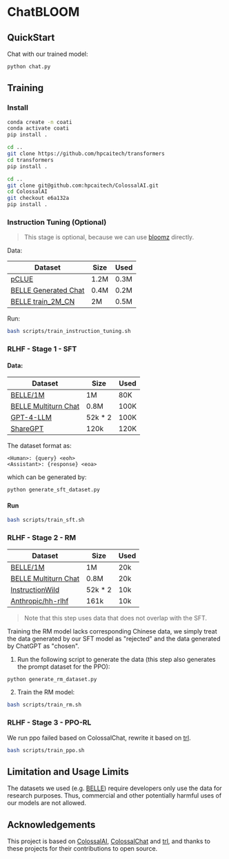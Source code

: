 # ChatBLOOM
## QuickStart
Chat with our trained model:
```bash
python chat.py
```

## Training
### Install
```bash
conda create -n coati
conda activate coati
pip install .

cd ..
git clone https://github.com/hpcaitech/transformers
cd transformers
pip install .

cd ..
git clone git@github.com:hpcaitech/ColossalAI.git
cd ColossalAI
git checkout e6a132a
pip install .
```

### Instruction Tuning (Optional)
> This stage is optional, because we can use [bloomz](https://huggingface.co/bigscience/bloomz-1b7) directly.

Data:

|Dataset | Size | Used |
| - | - | - |
| [pCLUE](https://huggingface.co/datasets/wbbbbb/pclue) | 1.2M | 0.3M |
| [BELLE Generated Chat](https://huggingface.co/datasets/BelleGroup/generated_chat_0.4M) | 0.4M | 0.2M |
| [BELLE train_2M_CN](https://huggingface.co/datasets/BelleGroup/train_2M_CN) | 2M | 0.5M |


Run:
```bash
bash scripts/train_instruction_tuning.sh
```

### RLHF - Stage 1 - SFT

#### Data:

|Dataset | Size | Used |
| - | - | - |
| [BELLE/1M](https://huggingface.co/datasets/BelleGroup/train_1M_CN) | 1M | 80K |
| [BELLE Multiturn Chat](https://huggingface.co/datasets/BelleGroup/multiturn_chat_0.8M) | 0.8M | 100K |
| [GPT-4-LLM](https://github.com/Instruction-Tuning-with-GPT-4/GPT-4-LLM) | 52k * 2 | 100K |
| [ShareGPT](https://huggingface.co/datasets/jeffwan/sharegpt_vicuna) | 120k | 120K |

The dataset format as:
```
<Human>: {query} <eoh>
<Assistant>: {response} <eoa>
```
which can be generated by:
```bash
python generate_sft_dataset.py
```

#### Run
```bash
bash scripts/train_sft.sh
```

### RLHF - Stage 2 - RM
|Dataset | Size | Used |
| - | - | - |
| [BELLE/1M](https://huggingface.co/datasets/BelleGroup/train_1M_CN) | 1M | 20k |
| [BELLE Multiturn Chat](https://huggingface.co/datasets/BelleGroup/multiturn_chat_0.8M) | 0.8M | 20k |
| [InstructionWild](https://github.com/XueFuzhao/InstructionWild) | 52k * 2 | 10k |
| [Anthropic/hh-rlhf](https://huggingface.co/datasets/Anthropic/hh-rlhf) | 161k | 10k |
> Note that this step uses data that does not overlap with the SFT.

Training the RM model lacks corresponding Chinese data, we simply treat the data generated by our SFT model as "rejected" and the data generated by ChatGPT as "chosen". 
1. Run the following script to generate the data (this step also generates the prompt dataset for the PPO):
```bash
python generate_rm_dataset.py
```
2. Train the RM model:
```bash
bash scripts/train_rm.sh
```

### RLHF - Stage 3 - PPO-RL
We run ppo failed based on ColossalChat, rewrite it based on [trl](https://github.com/lvwerra/trl).
```bash
bash scripts/train_ppo.sh
```

## Limitation and Usage Limits
The datasets we used (e.g. [BELLE](https://github.com/LianjiaTech/BELLE)) require developers only use the data for research purposes. Thus, commercial and other potentially harmful uses of our models are not allowed.

## Acknowledgements
This project is based on [ColossalAI](https://github.com/hpcaitech/ColossalAI), [ColossalChat](https://github.com/hpcaitech/ColossalAI/tree/main/applications/Chat) and [trl](https://github.com/lvwerra/trl), and thanks to these projects for their contributions to open source.
